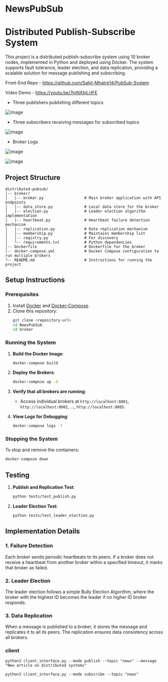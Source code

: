 # NewsPubSub

# Distributed Publish-Subscribe System

This project is a distributed publish-subscribe system using 10 broker nodes, implemented in Python and deployed using Docker. The system supports fault tolerance, leader election, and data replication, providing a scalable solution for message publishing and subscribing.

Front-End Repo - https://github.com/Sahil-Mhatre14/PubSub-System

Video Demo - https://youtu.be/7mNXbjLrtFE

- Three publishers publishing different topics

![image](https://github.com/user-attachments/assets/2fef2a9a-530c-485b-bb56-0194ecd4b75a)


- Three subscribers receiving messages for subscribed topics
 
![image](https://github.com/user-attachments/assets/c5afd050-6862-48bb-9a25-6e722b3be445)


- Broker Logs

![image](https://github.com/user-attachments/assets/066a2761-25be-4237-844e-4f4f852733ea)

![image](https://github.com/user-attachments/assets/f883a5a2-6964-4c62-aaf6-6b2806e4804f)



## **Project Structure**


```
distributed-pubsub/
│-- broker/
│   │-- broker.py                  # Main broker application with API endpoints
│   │-- data_store.py              # Local data store for the broker
│   │-- election.py                # Leader election algorithm implementation
│   │-- heartbeat.py               # Heartbeat failure detection mechanism
│   │-- replication.py             # Data replication mechanism
│   │-- membership.py              # Maintains membership list
│   │-- registry.py                # For discovery 
│   └-- requirements.txt           # Python dependencies
│-- Dockerfile                     # Dockerfile for the broker
│-- docker-compose.yml             # Docker Compose configuration to run multiple brokers
└-- README.md                      # Instructions for running the project
```

## **Setup Instructions**

### **Prerequisites**

1. Install [Docker](https://www.docker.com/) and [Docker-Compose](https://docs.docker.com/compose/).
2. Clone this repository:
   ```bash
   git clone <repository-url>
   cd NewsPubSub
   cd broker
   ```

### **Running the System**

1. **Build the Docker Image**:
   ```bash
   docker-compose build
   ```

2. **Deploy the Brokers**:
   ```bash
   docker-compose up -d
   ```

3. **Verify that all brokers are running**:
   - Access individual brokers at `http://localhost:8081`, `http://localhost:8082`, ..., `http://localhost:8085`.

4. **View Logs for Debugging**:
   ```bash
   docker-compose logs -f
   ```

### **Stopping the System**

To stop and remove the containers:
```bash
docker-compose down
```

## **Testing**

1. **Publish and Replication Test**:
   ```bash
   python tests/test_publish.py
   ```

2. **Leader Election Test**:
   ```bash
   python tests/test_leader_election.py
   ```

## **Implementation Details**

### **1. Failure Detection**
Each broker sends periodic heartbeats to its peers. If a broker does not receive a heartbeat from another broker within a specified timeout, it marks that broker as failed.

### **2. Leader Election**
The leader election follows a simple Bully Election Algorithm, where the broker with the highest ID becomes the leader if no higher ID broker responds.

### **3. Data Replication**
When a message is published to a broker, it stores the message and replicates it to all its peers. The replication ensures data consistency across all brokers.


### client

```
python3 client_interface.py --mode publish --topic "news" --message "New article on distributed systems"
```

```
python3 client_interface.py --mode subscribe --topic "news" 
```
